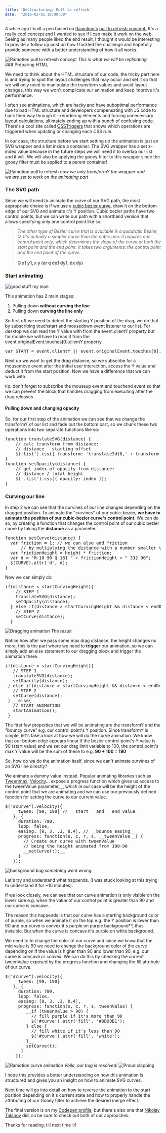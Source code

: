 ```yaml
---
title: 'Destructuring: Pull to refresh'
date:  "2016-02-01 10:00:00"
---
```


A while ago I built a pen based on <a href="https://ramotion.com/" target="_blank" class="ramotion-blue">Ramotion's</a> <a href="https://dribbble.com/shots/1797373-Pull-Down-To-Refresh" class="ramotion-blue">pull to refresh concept.</a> It's a really cool concept and I wanted to see if I can make it work on the web.
Seeing as many people liked the end result, I thought it would be interesting to provide a follow up post on how I tackled the challenge and hopefully provide someone with a better understanding of how it all works.

<img src="/images/ramotion1.gif" alt="Ramotion pull to refresh concept" class="image-half-center"/>
<em class="image-caption">This is what we will be replicating</em>

<br>
### Preparing HTML</h3>

We need to think about the HTML structure of our code, the tricky part here is and trying to spot the layout challenges that may occur and set it so that we will only need to manipulate the transform values and avoid layout changes, this way we won't complicate our animation and keep improve it's performance.

I often see animations, which are hacky and have suboptimal performance due to bad HTML structure and developers compensating with JS code to hack their way through it - reordering elements and forcing unnecessary layout calculations, ultimately ending up with a bunch of confusing code. There's a cool site called <a href="http://csstriggers.com/">CSSTriggers</a> that shows which operations are triggered when updating or changing each CSS rule.

In our case, the structure before we start setting up the animation is just an SVG wrapper and a list inside a container. The SVG wrapper has a set z-index value because in the future steps we will need it to overlap our list and it will. We will also be applying the gooey filter to this wrapper since the gooey filter must be applied to a parent container!

<img src="../images/ramo-1.png" alt="Ramotion pull to refresh" class="image-half-center"/>
<em class="image-caption">now we only transformY the wrapper and<br> we are set to work on the animating part</em>


### The SVG path

Since we will need to animate the curve of our SVG path, the most appropriate choice is if we use a
<a href="https://developer.mozilla.org/en-US/docs/Web/SVG/Tutorial/Paths#Bezier_Curves" target="_blank" class="ramotion-blue">cubic bezier curve</a>, draw it on the bottom edge of our SVG and animate it's Y position.
Cubic bezier paths have two control points, but we can write our path with a shorthand version that allows specifying only one control point like so:

<blockquote><i>The other type of Bezier curve that is available is a quadratic Bezier, Q. It's actually a simpler curve than the cubic one: it requires one control point only, which determines the slope of the curve at both the start point and the end point. It takes two arguments: the control point and the end point of the curve.</i>
<br>
<br>
<b>Q x1 y1, x y (or q dx1 dy1, dx dy)</b>
</blockquote>

<h3>Start animating</h3>

<img src="/images/hands.gif" alt="good stuff my man" class="image-half-center"/>

This animation has 2 main stages:

<ol>
  <li>Pulling down <b>without curving the line</b></li>
  <li>Pulling down <b>curving the line only</b></li>
</ol>

So first off we need to detect the starting Y position of the drag, we do that by subscribing touchstart and mousedown event listener to our list. For desktop we can read the Y value with from the event.clientY property but for mobile we will have to read it from the event.originalEvent.touches[0].clientY property.

<pre>var START = event.clientY || event.originalEvent.touches[0].clientY
</pre>

Next up we want to get the drag distance, so we subscribe for a mousemove event after the initial user interaction, access the Y value and deduct it from the start position. Now we have a difference that we can work with.

<p class="tip"> tip: don't forget to subscribe the mouseup event and touchend event so that we can prevent the block that handles dragging from executing after the drag releases</p>



#### Pulling down and changing opacity
So, for our first step of the animation we can see that we change the transformY of our list and fade out the bottom part, so we chunk these two operations into two separate functions like so:

<pre>function translateSVG(distance) {
    // calc transform from distance:
    // distance - starting offset
    $('list').css({ transform: 'translate3d(0,' + transform + 'px,0)' });
}
function setOpacity(distance) {
    // get index of opacity from distance:
    // distance / total height
    $('.list').css({ opacity: index });
}</pre>



### Curving our line
In step 2 we can see that the curvines of our line changes depending on the dragged position. To animate the "curvines" of our cubic-bezier, __we have to animate the position of our cubic-bezier curve's control point__.
We can do so, by creating a function that changes the control point of our cubic bezier curve by taking the __distance__ as a parameter.

<pre>function setCurve(distance) {
  var friction = 1; // we can also add friction
      // by multiplying the distance with a number smaller than 1
  var frictionHeight = height * friction;
  var d = "M-10 90 Q 161 " + frictionHeight + " 332 90";
  $(CURVE).attr('d', d);
}</pre>

Now we can simply do:

<pre>if(distance < startCurvingHeight){
    // STEP 1
    translateSVG(distance);
    setOpacity(distance);
  } else if(distance > startCurvingHeight && distance < endDragHeight){
    // STEP 2
    setCurve(distance);
  }</pre>

<img src="/images/ramo-2.gif" alt="Dragging animation" class="image-wide"/>
<em class="image-caption">The result</em>

 Notice how after we pass some max drag distance, the height changes no more, this is the part where we need to __trigger__ our animation, so we can simply add an else statement to our dragging block and trigger the animation there.

 <pre>if(distance < startCurvingHeight){
   // STEP 1
   translateSVG(distance);
   setOpacity(distance);
 } else if(distance > startCurvingHeight && distance < endDragHeight){
   // STEP 2
   setCurve(distance);
 } __else{
   // START ANIMATION
   startAnimation();
 }__
</pre>

The first few properties that we will be animating are the transformY and the "bouncy curve" e.g. our control point's Y position. Since transformY is simple, let's take a look at how we will do the curve animation.
We know that our bottom edge appears linear if the bezier control point's Y value is 90 (start value) and we set our drag limit variable to 100, the control point's max Y value will be the sum of these to e.g. __90 + 100 = 190__

So, how do we do the animation itself, since we can't animate *curvines* of an SVG line directly?

We animate a dummy value instead. Popular animating libraries such as <a href="https://greensock.com/docs/#/HTML5/GSAP/TweenMax/" target="_blank" class="ramotion-blue">Tweenmax</a>, <a href="http://julian.com/research/velocity/#progress" target="_blank" class="ramotion-blue">Velocity</a>... expose a progress function which gives us access to the tweenValue parameter__, which in our case will be the height of the control point that we are animating and we can use our previously defined function for setting the curve to our current value.

<pre>$("#curve").velocity({
     tween: [90, 190] // __start__ and __end value__
   }, {
     duration: 700,
     loop: false,
     easing: [0, 3, .3, 0.4], // __bounce easing__
     progress: function(e, c, r, s, __tweenValue__) {
       // Create our curve with tweenValue
       // being the height animated from 190-90
       __setCurve(t);__
     }
   });
</pre>

<img src="/images/ramo-bug.gif" alt="background bug" class="image-half-center"/>
<em class="image-caption">something went wrong</em>

Let's try and understand what happends. (I was stuck looking at this trying to understand it for ~10 minutes).

If we look closely, we can see that our curve animation is only visible on the
lower side e.g. when the value of our control point is greater than 90 and our curve is concave.

The reason this happends is that our curve has a starting background color of purple, so when we animate it on the top e.g. the Y position is lower than 90 and our curve is convex it's purple on purple background**, thus invisible. But when the curve is concave it's purple on white background.

We need to to change the color of our curve and since we know that the mid value is 90 we need to change the background color of the curve depending on if the value is higher than 90 and lower than 90, e.g. our curve is concave or convex.
We can do this by checking the current tweenValue exposed by the progress function and changing the fill attribute of our curve.

<pre>$("#curve").velocity({
     tween: [90, 190]
   }, {
     duration: 700,
     loop: false,
     easing: [0, 3, .3, 0.4],
     progress: function(e, c, r, s, tweenValue) {
        __if (tweenValue > 90) {
          // fill purple if it's more than 90
          $('#curve').attr('fill', '#8B90B1');
        } else {
          // fill white if it's less than 90
          $('#curve').attr('fill', 'white');
        }__
        setCurve(t);
      }
    });
</pre>

<img src="/images/ramo-line.gif" alt="Ramotion curve animation" class="image-half-center"/>
<em class="image-caption">Voila, our bug is resolved!</em>


<img src="/images/clapping.gif" alt="Proud clapping" class="image-wide"/>


I hope this provides a better understanding on how this animation is structured and gives you an insight on how to animate SVG curves.

Next time will go into detail on how to reverse the animation to the start position depending on it's current state and how to properly handle the attributing of our Gooey filter to achieve the desired merge effect.

The final version is on my <a href="http://codepen.io/JonasB/pen/eJpgPO" target="_blank" class="ramotion-blue">Codepen profile</a>, but there's also one that <a href="http://codepen.io/suez/pen/OPBojO" target="_blank" class="ramotion-blue">Nikolay Talanov</a> did, so be sure to check out both of our approaches.

Thanks for reading, till next time :)!